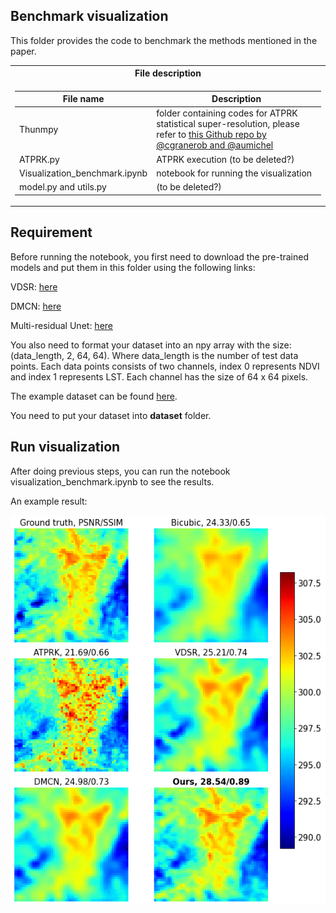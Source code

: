 ## Benchmark visualization

This folder provides the code to benchmark the methods mentioned in the paper.

<table>
<tr><th>File description </th></tr>
<tr><td>

| File name | Description |
|-----------|-------------|
|Thunmpy|folder containing codes for ATPRK statistical super-resolution, please refer to [this Github repo by @cgranerob and @aumichel](https://github.com/cgranerob/ThUnmpy)|
|ATPRK.py|ATPRK execution (to be deleted?)|
|Visualization_benchmark.ipynb|notebook for running the visualization|
|model.py and utils.py|(to be deleted?)|

</td></tr> </table>

## Requirement
Before running the notebook, you first need to download the pre-trained models and put them in this folder using the following links:

VDSR: [here](https://drive.google.com/file/d/17OKkTVxhD4GSuSArA9bJ6Uq8WkRe1Sb1/view?usp=sharing)

DMCN: [here](https://drive.google.com/file/d/12XNOszkNoZTM3aZPwu_LbdLd1HWESwL1/view?usp=sharing)

Multi-residual Unet: [here](https://drive.google.com/file/d/1-BCc0-kj07p5FK4GbV_dzLb_0XEuKe6b/view?usp=sharing)

You also need to format your dataset into an npy array with the size: 
(data_length, 2, 64, 64).
Where data_length is the number of test data points. Each data points consists of two channels, index 0 represents NDVI and index 1 represents LST. Each channel has the size of 64 x 64 pixels.

The example dataset can be found [here](https://drive.google.com/file/d/1np-1OogR8q9coWb-wMdlsFk-Rk6h4ouD/view?usp=sharing).

You need to put your dataset into **dataset** folder.

## Run visualization

After doing previous steps, you can run the notebook visualization_benchmark.ipynb to see the results.

An example result:

![Example_result](Ilustration_image.png)

